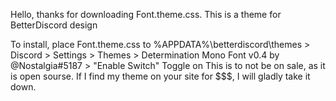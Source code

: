 Hello, thanks for downloading Font.theme.css.
This is a theme for BetterDiscord design


To install, place Font.theme.css to %APPDATA%\betterdiscord\themes > Discord > Settings > Themes > Determination Mono Font v0.4 by @Nostalgia#5187 > "Enable Switch" Toggle on
This is to not be on sale, as it is open sourse. If I find my theme on your site for $$$, I will gladly take it down.